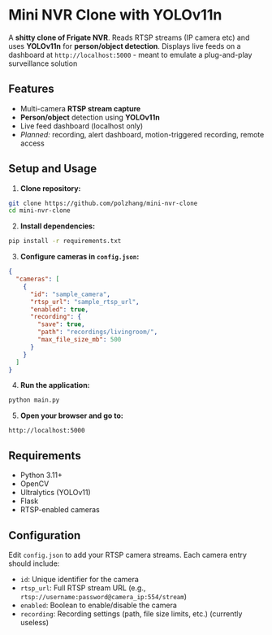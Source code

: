 # Mini NVR Clone with YOLOv11n

A **shitty clone of Frigate NVR**. Reads RTSP streams (IP camera etc) and uses **YOLOv11n** for **person/object detection**. Displays live feeds on a dashboard at `http://localhost:5000` - meant to emulate a plug-and-play surveillance solution

## Features

* Multi-camera **RTSP stream capture**
* **Person/object** detection using **YOLOv11n**
* Live feed dashboard (localhost only)
* *Planned:* recording, alert dashboard, motion-triggered recording, remote access

## Setup and Usage

1. **Clone repository:**
```bash
git clone https://github.com/polzhang/mini-nvr-clone
cd mini-nvr-clone
```

2. **Install dependencies:**
```bash
pip install -r requirements.txt
```

3. **Configure cameras in `config.json`:**
```json
{
  "cameras": [
    {
      "id": "sample_camera",
      "rtsp_url": "sample_rtsp_url",
      "enabled": true,
      "recording": {
        "save": true,
        "path": "recordings/livingroom/",
        "max_file_size_mb": 500
      }
    }
  ]
}
```

4. **Run the application:**
```bash
python main.py
```

5. **Open your browser and go to:**
```
http://localhost:5000
```

## Requirements

- Python 3.11+
- OpenCV
- Ultralytics (YOLOv11)
- Flask
- RTSP-enabled cameras

## Configuration

Edit `config.json` to add your RTSP camera streams. Each camera entry should include:
- `id`: Unique identifier for the camera
- `rtsp_url`: Full RTSP stream URL (e.g., `rtsp://username:password@camera_ip:554/stream`)
- `enabled`: Boolean to enable/disable the camera
- `recording`: Recording settings (path, file size limits, etc.) (currently useless)

